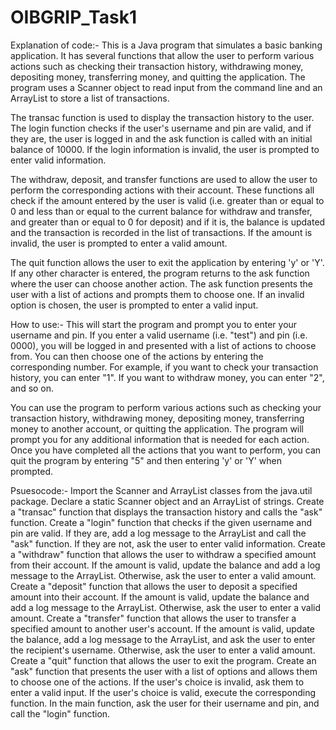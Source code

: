 # OIBGRIP_Task1
Explanation of code:-
This is a Java program that simulates a basic banking application. It has several functions that allow the user to perform various actions such as checking their transaction history, withdrawing money, depositing money, transferring money, and quitting the application. The program uses a Scanner object to read input from the command line and an ArrayList to store a list of transactions.

The transac function is used to display the transaction history to the user. The login function checks if the user's username and pin are valid, and if they are, the user is logged in and the ask function is called with an initial balance of 10000. If the login information is invalid, the user is prompted to enter valid information.

The withdraw, deposit, and transfer functions are used to allow the user to perform the corresponding actions with their account. These functions all check if the amount entered by the user is valid (i.e. greater than or equal to 0 and less than or equal to the current balance for withdraw and transfer, and greater than or equal to 0 for deposit) and if it is, the balance is updated and the transaction is recorded in the list of transactions. If the amount is invalid, the user is prompted to enter a valid amount.

The quit function allows the user to exit the application by entering 'y' or 'Y'. If any other character is entered, the program returns to the ask function where the user can choose another action. The ask function presents the user with a list of actions and prompts them to choose one. If an invalid option is chosen, the user is prompted to enter a valid input.

How to use:-
This will start the program and prompt you to enter your username and pin. If you enter a valid username (i.e. "test") and pin (i.e. 0000), you will be logged in and presented with a list of actions to choose from. You can then choose one of the actions by entering the corresponding number. For example, if you want to check your transaction history, you can enter "1". If you want to withdraw money, you can enter "2", and so on.

You can use the program to perform various actions such as checking your transaction history, withdrawing money, depositing money, transferring money to another account, or quitting the application. The program will prompt you for any additional information that is needed for each action. Once you have completed all the actions that you want to perform, you can quit the program by entering "5" and then entering 'y' or 'Y' when prompted.

Psuesocode:-
Import the Scanner and ArrayList classes from the java.util package.
Declare a static Scanner object and an ArrayList of strings.
Create a "transac" function that displays the transaction history and calls the "ask" function.
Create a "login" function that checks if the given username and pin are valid. If they are, add a log message to the ArrayList and call the "ask" function. If they are not, ask the user to enter valid information.
Create a "withdraw" function that allows the user to withdraw a specified amount from their account. If the amount is valid, update the balance and add a log message to the ArrayList. Otherwise, ask the user to enter a valid amount.
Create a "deposit" function that allows the user to deposit a specified amount into their account. If the amount is valid, update the balance and add a log message to the ArrayList. Otherwise, ask the user to enter a valid amount.
Create a "transfer" function that allows the user to transfer a specified amount to another user's account. If the amount is valid, update the balance, add a log message to the ArrayList, and ask the user to enter the recipient's username. Otherwise, ask the user to enter a valid amount.
Create a "quit" function that allows the user to exit the program.
Create an "ask" function that presents the user with a list of options and allows them to choose one of the actions. If the user's choice is invalid, ask them to enter a valid input. If the user's choice is valid, execute the corresponding function.
In the main function, ask the user for their username and pin, and call the "login" function.
